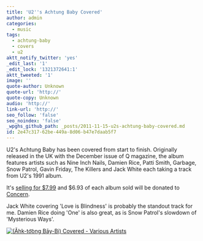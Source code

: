 ```yaml
---
title: 'U2''s Achtung Baby Covered'
author: admin
categories:
  - music
tags:
  - achtung-baby
  - covers
  - u2
aktt_notify_twitter: 'yes'
_edit_last: '1'
_edit_lock: '1321372641:1'
aktt_tweeted: '1'
image: ''
quote-author: Unknown
quote-url: 'http://'
quote-copy: Unknown
audio: 'http://'
link-url: 'http://'
seo_follow: 'false'
seo_noindex: 'false'
_wpghs_github_path: _posts/2011-11-15-u2s-achtung-baby-covered.md
id: 2e47c317-62be-449a-8d06-b47e7daab5f7
---
```

<p>U2's Achtung Baby has been covered from start to finish. Originally released in the UK with the December issue of Q magazine, the album features artists such as Nine Inch Nails, Damien Rice, Patti Smith, Garbage, Snow Patrol, Gavin Friday, The Killers and Jack White each taking a track from U2's 1991 album.</p>
<p>It's <a href="http://click.linksynergy.com/fs-bin/stat?id=6PFrOqNV4B8&offerid=146261&type=3&subid=0&tmpid=1826&RD_PARM1=http%253A%252F%252Fitunes.apple.com%252Fca%252Falbum%252Fid478064554%253Fuo%253D4%2526partnerId%253D30">selling for $7.99</a> and $6.93 of each album sold will be donated to <a href="http://www.concern.net/">Concern</a>.</p>
<p>Jack White covering 'Love is Blindness' is probably the standout track for me. Damien Rice doing 'One' is also great, as is Snow Patrol's slowdown of 'Mysterious Ways'.</p>
<p><a href="http://click.linksynergy.com/fs-bin/stat?id=6PFrOqNV4B8&offerid=146261&type=3&subid=0&tmpid=1826&RD_PARM1=http%253A%252F%252Fitunes.apple.com%252Fca%252Falbum%252Fid478064554%253Fuo%253D4%2526partnerId%253D30" target="itunes_store"><img src="http://ax.phobos.apple.com.edgesuite.net/images/web/linkmaker/badge_itunes-lrg.gif" alt="(Ǎhk-to͝ong Bāy-Bi) Covered - Various Artists" style="border: 0;"/></a></p>
